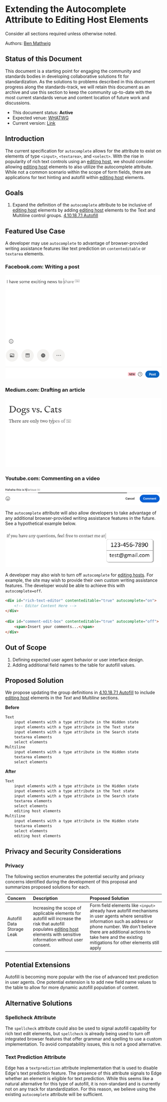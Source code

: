 # Extending the Autocomplete Attribute to Editing Host Elements

Consider all sections required unless otherwise noted.

Authors: [Ben Mathwig](https://github.com/bmathwig)

## Status of this Document

This document is a starting point for engaging the community and standards bodies in developing collaborative solutions fit for standardization. As the solutions to problems described in this document progress along the standards-track, we will retain this document as an archive and use this section to keep the community up-to-date with the most current standards venue and content location of future work and discussions.

* This document status: **Active**
* Expected venue: [WHATWG](https://whatwg.org/)
* Current version: [Link](#)

## Introduction
The current specification for `autocomplete` allows for the attribute to exist on elements of type `<input>`, `<textarea>`, and `<select>`. With the rise in popularity of rich text controls using an [editing host](https://html.spec.whatwg.org/multipage/interaction.html#editing-host), we should consider allowing [editing host](https://html.spec.whatwg.org/multipage/interaction.html#editing-host) elements to also utilize the autocomplete attribute. While not a common scenario within the scope of form fields, there are applications for text hinting and autofill within [editing host](https://html.spec.whatwg.org/multipage/interaction.html#editing-host) elements.


## Goals

1. Expand the definition of the `autocomplete` attribute to be inclusive of [editing host](https://html.spec.whatwg.org/multipage/interaction.html#editing-host) elements by adding [editing host](https://html.spec.whatwg.org/multipage/interaction.html#editing-host) elements to the Text and Multiline control groups. [4.10.18.7.1 Autofill](https://html.spec.whatwg.org/multipage/form-control-infrastructure.html#autofilling-form-controls:-the-autocomplete-attribute)

## Featured Use Case
A developer may use `autocomplete` to advantage of browser-provided writing assistance features like text prediction on `contenteditable` or `textarea` elements.

### Facebook.com: Writing a post
![Writing a post on facebook.com](facebook-post.png)

### Medium.com: Drafting an article
![Drafting an article on medium.com](medium-draft.png)

### Youtube.com: Commenting on a video
![Commenting on a video on youtube.com](youtube-video-comment.png)

The `autocomplete` attribute will also allow developers to take advantage of any additional browser-provided writing assistance features in the future. See a hypothetical example below.

![Contact details autocomplete example](contact-details-autocomplete-example.png)

A developer may also wish to turn off `autocomplete` for [editing hosts](https://html.spec.whatwg.org/multipage/interaction.html#editing-host). For example, the site may wish to provide their own custom writing assistance features. The developer would be able to achieve this with `autocomplete=off`.

```html
<div id="rich-text-editor" contenteditable="true" autocomplete="on">
    <!-- Editor Content Here -->
</div>

<div id="comment-edit-box" contenteditable="true" autocomplete="off">
    <span>Insert your comments...</span>
</div>
```

## Out of Scope
1. Defining expected user agent behavior or user interface design.
1. Adding additional field names to the table for autofill values.

## Proposed Solution
We propose updating the group definitions in [4.10.18.7.1 Autofill](https://html.spec.whatwg.org/multipage/form-control-infrastructure.html#autofilling-form-controls:-the-autocomplete-attribute) to include [editing host](https://html.spec.whatwg.org/multipage/interaction.html#editing-host) elements in the *Text* and *Multiline* sections.

**Before**
```
Text
    input elements with a type attribute in the Hidden state
    input elements with a type attribute in the Text state
    input elements with a type attribute in the Search state
    textarea elements
    select elements
Multiline
    input elements with a type attribute in the Hidden state
    textarea elements
    select elements
```

**After**
```
Text
    input elements with a type attribute in the Hidden state
    input elements with a type attribute in the Text state
    input elements with a type attribute in the Search state
    textarea elements
    select elements
    editing host elements
Multiline
    input elements with a type attribute in the Hidden state
    textarea elements
    select elements
    editing host elements
```

## Privacy and Security Considerations
### Privacy
The following section enumerates the potential security and privacy concerns identified during the development of this proposal and summarizes proposed solutions for each.

| Concern | Description | Proposed Solution |
| :- | :- | :- |
| Autofill Data Storage Leak | Increasing the scope of applicable elements for autofill will increase the risk that autofill populates [editing host](https://html.spec.whatwg.org/multipage/interaction.html#editing-host) elements with sensitive information without user consent. | Form field elements like `<input>` already have autofill mechanisms in user agents where sensitive information such as address or phone number. We don't believe there are additional actions to take here and the existing mitigations for other elements still apply |

## Potential Extensions
Autofill is becoming more popular with the rise of advanced text prediction in user agents. One potential extension is to add new field name values to the table to allow for more dynamic autofill population of content.

## Alternative Solutions
### Spellcheck Attribute
The `spellcheck` attribute could also be used to signal autofill capability for rich text edit elements, but `spellcheck` is already being used to turn off integrated browser features that offer grammar and spelling to use a custom implementation. To avoid compatability issues, this is not a good alternative.

### Text Prediction Attribute
Edge has a `textprediction` attribute implementation that is used to disable Edge's text prediction feature. The presence of this attribute signals to Edge whether an element is eligible for text prediction. While this seems like a natural alternative for this type of autofill, it is non-standard and is currently not on any track for standardization. For this reason, we believe using the existing `autocomplete` attribute will be sufficient.